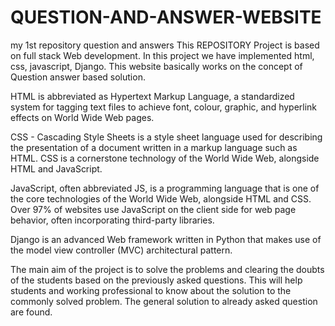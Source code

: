 # QUESTION-AND-ANSWER-WEBSITE
my 1st repository
 question and answers
This REPOSITORY Project is based on full stack Web development. In this project we have implemented html, css, javascript, Django. This website basically works on the concept of Question answer based solution.

HTML is abbreviated as Hypertext Markup Language, a standardized system for tagging text files to achieve font, colour, graphic, and hyperlink effects on World Wide Web pages.

CSS - Cascading Style Sheets is a style sheet language used for describing the presentation of a document written in a markup language such as HTML. CSS is a cornerstone technology of the World Wide Web, alongside HTML and JavaScript.

JavaScript, often abbreviated JS, is a programming language that is one of the core technologies of the World Wide Web, alongside HTML and CSS. Over 97% of websites use JavaScript on the client side for web page behavior, often incorporating third-party libraries.

Django is an advanced Web framework written in Python that makes use of the model view controller (MVC) architectural pattern.

The main aim of the project is to solve the problems and clearing the doubts of the students based on the previously asked questions. This will help students and working professional to know about the solution to the commonly solved problem. The general solution to already asked question are found.
